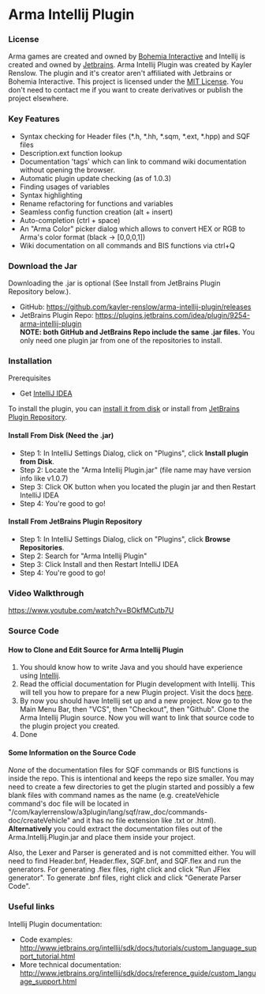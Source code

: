 # Arma Intellij Plugin

### License
Arma games are created and owned by [Bohemia Interactive](https://www.bistudio.com/) and Intellij is created and owned by [Jetbrains](https://www.jetbrains.com/). Arma Intellij Plugin was created by Kayler Renslow. The plugin and it's creator aren't affiliated with Jetbrains or Bohemia Interactive. This project is licensed under the [MIT License](https://en.wikipedia.org/wiki/MIT_License). You don't need to contact me if you want to create derivatives or publish the project elsewhere.

### Key Features
* Syntax checking for Header files (*.h, *.hh, *.sqm, *.ext, *.hpp) and SQF files
* Description.ext function lookup
* Documentation 'tags' which can link to command wiki documentation without opening the browser.
* Automatic plugin update checking (as of 1.0.3)
* Finding usages of variables
* Syntax highlighting
* Rename refactoring for functions and variables
* Seamless config function creation (alt + insert)
* Auto-completion (ctrl + space)
* An "Arma Color" picker dialog which allows to convert HEX or RGB to Arma's color format (black -> [0,0,0,1])
* Wiki documentation on all commands and BIS functions via ctrl+Q

### Download the Jar
Downloading the .jar is optional (See Install from JetBrains Plugin Repository below.).
* GitHub: https://github.com/kayler-renslow/arma-intellij-plugin/releases
* JetBrains Plugin Repo: https://plugins.jetbrains.com/idea/plugin/9254-arma-intellij-plugin  
**NOTE: both GitHub and JetBrains Repo include the same .jar files.** You only need one plugin jar from one of the repositories to install.

### Installation
Prerequisites
* Get [IntelliJ IDEA](https://www.jetbrains.com/idea/)

To install the plugin, you can [install it from disk](https://www.jetbrains.com/help/idea/2016.3/installing-plugin-from-disk.html) or install from [JetBrains Plugin Repository](https://www.jetbrains.com/help/idea/2016.3/installing-updating-and-uninstalling-repository-plugins.html).

#### Install From Disk (Need the .jar)
* Step 1: In IntelliJ Settings Dialog, click on "Plugins", click **Install plugin from Disk**.
* Step 2: Locate the "Arma Intellij Plugin.jar" (file name may have version info like v1.0.7)
* Step 3: Click OK button when you located the plugin jar and then Restart IntelliJ IDEA
* Step 4: You're good to go!
#### Install From JetBrains Plugin Repository
* Step 1: In IntelliJ Settings Dialog, click on "Plugins", click **Browse Repositories**.
* Step 2: Search for "Arma Intellij Plugin"
* Step 3: Click Install and then Restart IntelliJ IDEA
* Step 4: You're good to go!



### Video Walkthrough
https://www.youtube.com/watch?v=BOkfMCutb7U

### Source Code
#### How to Clone and Edit Source for Arma Intellij Plugin
1. You should know how to write Java and you should have experience using [Intellij](https://www.jetbrains.com/idea/).
2. Read the official documentation for Plugin development with Intellij. This will tell you how to prepare for a new Plugin project. Visit the docs [here](http://www.jetbrains.org/intellij/sdk/docs/tutorials/custom_language_support/prerequisites.html).
3. By now you should have Intellij set up and a new project. Now go to the Main Menu Bar, then "VCS", then "Checkout", then "Github". Clone the Arma Intellij Plugin source. Now you will want to link that source code to the plugin project you created.
4. Done

#### Some Information on the Source Code
*None* of the documentation files for SQF commands or BIS functions is inside the repo. This is intentional and keeps the repo size smaller. You may need to create a few directories to get the plugin started and possibly a few blank files with command names as the name (e.g. createVehicle command's doc file will be located in "/com/kaylerrenslow/a3plugin/lang/sqf/raw_doc/commands-doc/createVehicle" and it has no file extension like .txt or .html).
**Alternatively** you could extract the documentation files out of the Arma.Intellij.Plugin.jar and place them inside your project.

Also, the Lexer and Parser is generated and is not committed either. You will need to find Header.bnf, Header.flex, SQF.bnf, and SQF.flex and run the generators. For generating .flex files, right click and click "Run JFlex generator". To generate .bnf files, right click and click "Generate Parser Code". 

### Useful links
Intellij Plugin documentation:
* Code examples: http://www.jetbrains.org/intellij/sdk/docs/tutorials/custom_language_support_tutorial.html
* More technical documentation: http://www.jetbrains.org/intellij/sdk/docs/reference_guide/custom_language_support.html
